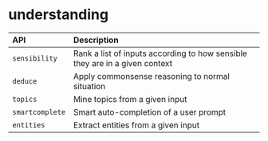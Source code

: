 # understanding 


| API             | Description                                                                 |
|:----------------|:----------------------------------------------------------------------------|
| `sensibility`   | Rank a list of inputs according to how sensible they are in a given context |
| `deduce`        | Apply commonsense reasoning to normal situation                             |
| `topics`        | Mine topics from a given input                                              |
| `smartcomplete` | Smart auto-completion of a user prompt                                      |
| `entities`      | Extract entities from a given input                                         |
